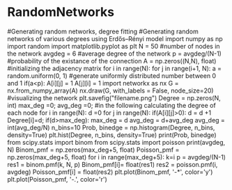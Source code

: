 # RandomNetworks
#Generating random networks, degree fitting
#Generating random networks of various degrees using Erdős–Rényi model
import numpy as np
import random 
import matplotlib.pyplot as plt
N = 50 #number of nodes in the network
avgdeg = 6 #average degree of the network
p = avgdeg/(N-1) #probability of the existance of the connection
A = np.zeros((N,N), float) #initializing the adjacency matrix 
for i in range(N):
  for j in range(i+1, N):
    a = random.uniform(0, 1)  #generate uniformly distributed number between 0 and 1
    if(a<p):
      A[i][j] = 1
      A[j][i] = 1
import networkx as nx 
G = nx.from_numpy_array(A)
nx.draw(G, with_labels = False, node_size=20) #visualizing the network
plt.savefig("filename.png")
Degree = np.zeros(N, int)
max_deg =0;
avg_deg =0;
#in the following calculating the degree of each node
for i in range(N):
  d =0
  for j in range(N):
    if(A[i][j]>0):
      d = d +1
  Degree[i]=d;
  if(d>max_deg):
    max_deg = d
  avg_deg = d+avg_deg
avg_deg = int(avg_deg/N)
n_bins=10
Prob, binedge = np.histogram(Degree, n_bins, density=True)
plt.hist(Degree, n_bins, density=True)
print(Prob, binedge)
from scipy.stats import binom
from scipy.stats import poisson
print(avgdeg, N)
Binom_pmf = np.zeros(max_deg+5, float)
Poisson_pmf = np.zeros(max_deg+5, float)
for i in range(max_deg+5):
  k=i
  p = avgdeg/(N-1)
  res1 = binom.pmf(k, N, p)
  Binom_pmf[i]= float(res1)
  res2 = poisson.pmf(i, avgdeg)
  Poisson_pmf[i] = float(res2)
plt.plot(Binom_pmf, '-*', color='y')
plt.plot(Poisson_pmf, '-.', color='r')


